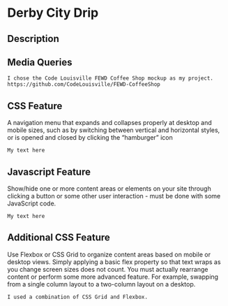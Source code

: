 # Derby City Drip
## Description

## Media Queries
```
I chose the Code Louisville FEWD Coffee Shop mockup as my project. https://github.com/CodeLouisville/FEWD-CoffeeShop
```

## CSS Feature
A navigation menu that expands and collapses properly at desktop and mobile sizes, such as by switching between vertical 
and horizontal styles, or is opened and closed by clicking the “hamburger” icon

```
My text here
```
## Javascript Feature
Show/hide one or more content areas or elements on your site through clicking a button or some other user interaction - must be done with some JavaScript code.

```
My text here
```

## Additional CSS Feature
Use Flexbox or CSS Grid to organize content areas based on mobile or desktop views. Simply applying a basic flex property so that text wraps as you change screen sizes does not count. You must actually rearrange content or perform some more advanced feature. For example, swapping from a single column layout to a two-column layout on a desktop.

```
I used a combination of CSS Grid and Flexbox. 
```




